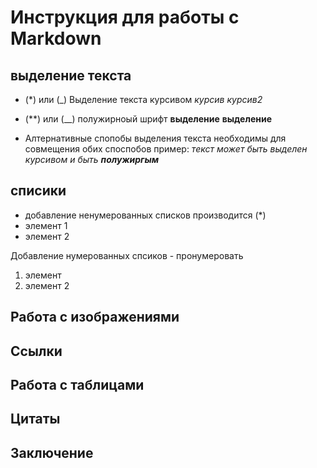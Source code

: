 # Инструкция для работы с  Markdown

## выделение текста
* (*) или  (_) Выделение текста курсивом *курсив*  _курсив2_

* (**) или (__) полужирноый шрифт   **выделение** __выделение__
* Алтернативные спопобы выделения текста необходимы для совмещения обих споспобов пример:
_текст может быть выделен курсивом и быть **полужиргым**_


## списики
* добавление ненумерованных списков  производится (*)
 * элемент 1 
 * элемент 2
 
 Добавление нумерованных спсиков - пронумеровать 
 1. элемент
 2. элемент 2
## Работа с изображениями

## Ссылки

## Работа с таблицами

## Цитаты

## Заключение

